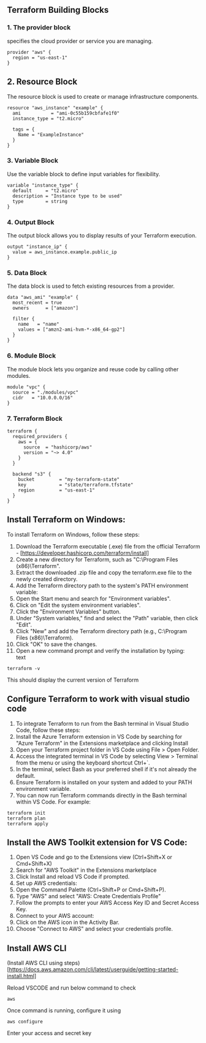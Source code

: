 ## Terraform Building Blocks

### 1. The provider block   
specifies the cloud provider or service you are managing.
```
provider "aws" {
  region = "us-east-1"
}

```

## 2. Resource Block  
The resource block is used to create or manage infrastructure components. 
```
resource "aws_instance" "example" {
  ami           = "ami-0c55b159cbfafe1f0"
  instance_type = "t2.micro"

  tags = {
    Name = "ExampleInstance"
  }
}
```

### 3. Variable Block
Use the variable block to define input variables for flexibility. 
```
variable "instance_type" {
  default     = "t2.micro"
  description = "Instance type to be used"
  type        = string
}
```

### 4. Output Block
The output block allows you to display results of your Terraform execution. 

```
output "instance_ip" {
  value = aws_instance.example.public_ip
}

```

### 5. Data Block
The data block is used to fetch existing resources from a provider.

```
data "aws_ami" "example" {
  most_recent = true
  owners      = ["amazon"]

  filter {
    name   = "name"
    values = ["amzn2-ami-hvm-*-x86_64-gp2"]
  }
}
```

### 6. Module Block
The module block lets you organize and reuse code by calling other modules.
```
module "vpc" {
  source = "./modules/vpc"
  cidr   = "10.0.0.0/16"
}
```

### 7. Terraform Block
```
terraform {
  required_providers {
    aws = {
      source  = "hashicorp/aws"
      version = "~> 4.0"
    }
  }

  backend "s3" {
    bucket         = "my-terraform-state"
    key            = "state/terraform.tfstate"
    region         = "us-east-1"
  }
}
```

## Install Terraform on Windows:
To install Terraform on Windows, follow these steps:  
1. Download the Terraform executable (.exe) file from the official Terraform - [https://developer.hashicorp.com/terraform/install]  
2. Create a new directory for Terraform, such as "C:\Program Files (x86)\Terraform".  
3. Extract the downloaded .zip file and copy the terraform.exe file to the newly created directory.    
4. Add the Terraform directory path to the system's PATH environment variable:  
5. Open the Start menu and search for "Environment variables".  
6. Click on "Edit the system environment variables".  
7. Click the "Environment Variables" button.  
8. Under "System variables," find and select the "Path" variable, then click "Edit".  
9. Click "New" and add the Terraform directory path (e.g., C:\Program Files (x86)\Terraform).  
10. Click "OK" to save the changes.  
11. Open a new command prompt and verify the installation by typing:  
text
```
terraform -v
```
This should display the current version of Terraform

## Configure Terraform to work with visual studio code
1. To integrate Terraform to run from the Bash terminal in Visual Studio Code, follow these steps:  
2. Install the Azure Terraform extension in VS Code by searching for "Azure Terraform" in the Extensions marketplace and clicking Install  
3. Open your Terraform project folder in VS Code using File > Open Folder.  
4. Access the integrated terminal in VS Code by selecting View > Terminal from the menu or using the keyboard shortcut Ctrl+`.  
5. In the terminal, select Bash as your preferred shell if it's not already the default.  
6. Ensure Terraform is installed on your system and added to your PATH environment variable.  
7. You can now run Terraform commands directly in the Bash terminal within VS Code. For example:  
```
terraform init
terraform plan
terraform apply
```

## Install the AWS Toolkit extension for VS Code:
1. Open VS Code and go to the Extensions view (Ctrl+Shift+X or Cmd+Shift+X)  
2. Search for "AWS Toolkit" in the Extensions marketplace  
3. Click Install and reload VS Code if prompted.  
4. Set up AWS credentials:  
5. Open the Command Palette (Ctrl+Shift+P or Cmd+Shift+P).  
6. Type "AWS" and select "AWS: Create Credentials Profile"  
7. Follow the prompts to enter your AWS Access Key ID and Secret Access Key.  
8. Connect to your AWS account:  
9. Click on the AWS icon in the Activity Bar.  
10. Choose "Connect to AWS" and select your credentials profile.  

## Install AWS CLI 
(Install AWS CLI using steps)[https://docs.aws.amazon.com/cli/latest/userguide/getting-started-install.html]

Reload VSCODE and run below command to check

```
aws
```

Once command is running, configure it using 

```
aws configure
```
Enter your access and secret key



